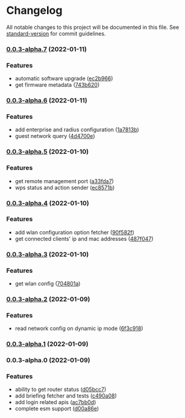 # Changelog

All notable changes to this project will be documented in this file. See [standard-version](https://github.com/conventional-changelog/standard-version) for commit guidelines.

### [0.0.3-alpha.7](https://github.com/seia-soto/iniptime/compare/v0.0.3-alpha.6...v0.0.3-alpha.7) (2022-01-11)


### Features

* automatic software upgrade ([ec2b966](https://github.com/seia-soto/iniptime/commit/ec2b966d6273efe173c98c9f411b0facf9ce99ce))
* get firmware metadata ([743b620](https://github.com/seia-soto/iniptime/commit/743b6204a2fac9fbf0a644ae562cc5e721e877aa))

### [0.0.3-alpha.6](https://github.com/seia-soto/iniptime/compare/v0.0.3-alpha.5...v0.0.3-alpha.6) (2022-01-11)


### Features

* add enterprise and radius configuration ([1a7813b](https://github.com/seia-soto/iniptime/commit/1a7813b60efbcdf500f0925882407db95dde218b))
* guest network query ([4d4700e](https://github.com/seia-soto/iniptime/commit/4d4700eaccc188e682c7cca94d1dcec6ee4e00f0))

### [0.0.3-alpha.5](https://github.com/seia-soto/iniptime/compare/v0.0.3-alpha.4...v0.0.3-alpha.5) (2022-01-10)


### Features

* get remote management port ([a33fda7](https://github.com/seia-soto/iniptime/commit/a33fda7077fe79e82c5e93fea52e06978185c01a))
* wps status and action sender ([ec8571b](https://github.com/seia-soto/iniptime/commit/ec8571b4efa78e5ff630de529aa494d937262e9d))

### [0.0.3-alpha.4](https://github.com/seia-soto/iniptime/compare/v0.0.3-alpha.3...v0.0.3-alpha.4) (2022-01-10)


### Features

* add wlan configuration option fetcher ([90f582f](https://github.com/seia-soto/iniptime/commit/90f582ff9d96961199c4410dddf86aaacb79f493))
* get connected clients' ip and mac addresses ([487f047](https://github.com/seia-soto/iniptime/commit/487f047fd26b712acd5cf441c13f56318de8a425))

### [0.0.3-alpha.3](https://github.com/seia-soto/iniptime/compare/v0.0.3-alpha.2...v0.0.3-alpha.3) (2022-01-10)


### Features

* get wlan config ([704801a](https://github.com/seia-soto/iniptime/commit/704801a311a067c304df7e04dd49093370745a81))

### [0.0.3-alpha.2](https://github.com/seia-soto/iniptime/compare/v0.0.3-alpha.1...v0.0.3-alpha.2) (2022-01-09)


### Features

* read network config on dynamic ip mode ([6f3c918](https://github.com/seia-soto/iniptime/commit/6f3c918a316af57112ddbb484bf72ea4cfef60f3))

### [0.0.3-alpha.1](https://github.com/seia-soto/iniptime/compare/v0.0.3-alpha.0...v0.0.3-alpha.1) (2022-01-09)

### 0.0.3-alpha.0 (2022-01-09)


### Features

* ability to get router status ([d05bcc7](https://github.com/seia-soto/iniptime/commit/d05bcc79a63e1670f7084251501275bcaadd0f1d))
* add briefing fetcher and tests ([c490a08](https://github.com/seia-soto/iniptime/commit/c490a08346a33f08545821649925791f75f7ec22))
* add login related apis ([ac7bb0d](https://github.com/seia-soto/iniptime/commit/ac7bb0d621c43d7d4a76f7fea78a78d93617761b))
* complete esm support ([d00a86e](https://github.com/seia-soto/iniptime/commit/d00a86e654ddb0166d7d720130dc0c81a087d0d0))

